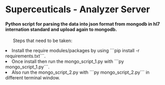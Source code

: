 # Superceuticals - Analyzer Server 

<h4>Python script for parsing the data into json format from mongodb in hl7 internation standard and upload again to mongodb.</h4>
 
 <ul>Steps that need to be taken:</ul>
 <li>Install the require modules/packages by using ```pip install -r requirements.txt```.</li>
 <li>Once install then run the mongo_script_1.py with ```py mongo_script_1.py```.</li>
 <li>Also run the mongo_script_2.py with ```py mongo_script_2.py``` in different terminal window.</li>
